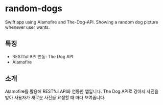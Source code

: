 # random-dogs
Swift app using Alamofire and The-Dog-API. Showing a random dog picture whenever user wants.

## 특징
- RESTful API 연동: The Dog API
- Alamofire

## 소개
Alamofire를 활용해 RESTful API와 연동한 앱입니다. 
The Dog API로 강아지 사진을 받아 사용자가 새로운 사진을 요청할 때 마다 보여줍니다.
